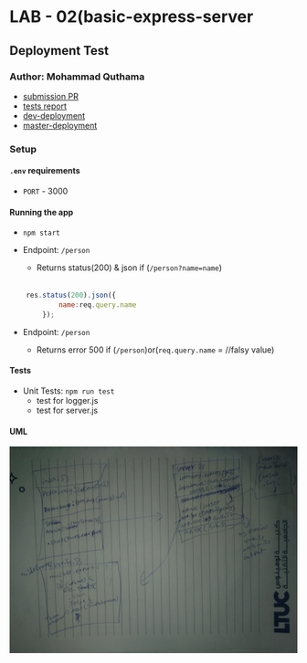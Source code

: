 # LAB - 02(basic-express-server

## Deployment Test

### Author: Mohammad Quthama

- [submission PR](https://github.com/tutuorial-401js/class-00)
- [tests report](https://github.com/tutuorial-401js/class-00/actions)
- [dev-deployment](https://mohammad-server-deploy-dev.herokuapp.com)
- [master-deployment](https://mohammad-server-deploy-dev.herokuapp.com)

### Setup

#### `.env` requirements

- `PORT` - 3000

#### Running the app

- `npm start`

- Endpoint: `/person`
  - Returns status(200) & json if (`/person?name=name`)

```JavaScript

    res.status(200).json({
            name:req.query.name
        });

```

- Endpoint: `/person`

  - Returns error 500 if (`/person`)or(`req.query.name` = //falsy value)

#### Tests

- Unit Tests: `npm run test`
  - test for logger.js
  - test for server.js

#### UML

![UML Diagram](uml.jpg)
